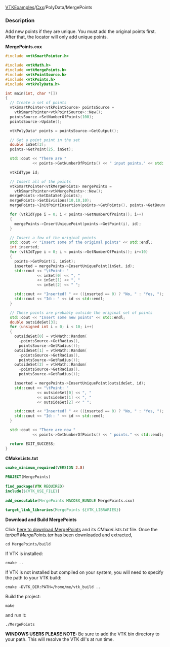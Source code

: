 [VTKExamples](/home/)/[Cxx](/Cxx)/PolyData/MergePoints

### Description
Add new points if they are unique. You must add the original points first. After that, the locator will only add unique points.

**MergePoints.cxx**
```c++
#include <vtkSmartPointer.h>

#include <vtkMath.h>
#include <vtkMergePoints.h>
#include <vtkPointSource.h>
#include <vtkPoints.h>
#include <vtkPolyData.h>

int main(int, char *[])
{
  // Create a set of points
  vtkSmartPointer<vtkPointSource> pointsSource =
    vtkSmartPointer<vtkPointSource>::New();
  pointsSource->SetNumberOfPoints(100);
  pointsSource->Update();

  vtkPolyData* points = pointsSource->GetOutput();

  // Get a point point in the set
  double inSet[3];
  points->GetPoint(25, inSet);

  std::cout << "There are "
            << points->GetNumberOfPoints() << " input points." << std::endl;

  vtkIdType id;

  // Insert all of the points
  vtkSmartPointer<vtkMergePoints> mergePoints =
    vtkSmartPointer<vtkMergePoints>::New();
  mergePoints->SetDataSet(points);
  mergePoints->SetDivisions(10,10,10);
  mergePoints->InitPointInsertion(points->GetPoints(), points->GetBounds());

  for (vtkIdType i = 0; i < points->GetNumberOfPoints(); i++)
  {
    mergePoints->InsertUniquePoint(points->GetPoint(i), id);
  }

  // Insert a few of the original points
  std::cout << "Insert some of the original points" << std::endl;
  int inserted;
  for (vtkIdType i = 0; i < points->GetNumberOfPoints(); i+=10)
  {
    points->GetPoint(i, inSet);
    inserted = mergePoints->InsertUniquePoint(inSet, id);
    std::cout << "\tPoint: "
              << inSet[0] << ", "
              << inSet[1] << ", "
              << inSet[2] << " ";

    std::cout << "Inserted? " << ((inserted == 0) ? "No, " : "Yes, ");
    std::cout << "Id:: " << id << std::endl;
  }

  // These points are probably outside the original set of points
  std::cout << "Insert some new points" << std::endl;
  double outsideSet[3];
  for (unsigned int i = 0; i < 10; i++)
  {
    outsideSet[0] = vtkMath::Random(
      -pointsSource->GetRadius(),
      pointsSource->GetRadius());
    outsideSet[1] = vtkMath::Random(
      -pointsSource->GetRadius(),
      pointsSource->GetRadius());
    outsideSet[2] = vtkMath::Random(
      -pointsSource->GetRadius(),
      pointsSource->GetRadius());

    inserted = mergePoints->InsertUniquePoint(outsideSet, id);
    std::cout << "\tPoint: "
              << outsideSet[0] << ", "
              << outsideSet[1] << ", "
              << outsideSet[2] << " ";

    std::cout << "Inserted? " << ((inserted == 0) ? "No, " : "Yes, ");
    std::cout << "Id:: " << id << std::endl;
  }

  std::cout << "There are now "
            << points->GetNumberOfPoints() << " points." << std::endl;

  return EXIT_SUCCESS;
}
```
**CMakeLists.txt**
```cmake
cmake_minimum_required(VERSION 2.8)
 
PROJECT(MergePoints)
 
find_package(VTK REQUIRED)
include(${VTK_USE_FILE})
 
add_executable(MergePoints MACOSX_BUNDLE MergePoints.cxx)
 
target_link_libraries(MergePoints ${VTK_LIBRARIES})
```

**Download and Build MergePoints**

Click [here to download MergePoints](https://github.com/lorensen/VTKWikiExamplesTarballs/raw/master/MergePoints.tar) and its *CMakeLists.txt* file.
Once the *tarball MergePoints.tar* has been downloaded and extracted,
```
cd MergePoints/build 
```
If VTK is installed:
```
cmake ..
```
If VTK is not installed but compiled on your system, you will need to specify the path to your VTK build:
```
cmake -DVTK_DIR:PATH=/home/me/vtk_build ..
```
Build the project:
```
make
```
and run it:
```
./MergePoints
```
**WINDOWS USERS PLEASE NOTE:** Be sure to add the VTK bin directory to your path. This will resolve the VTK dll's at run time.

